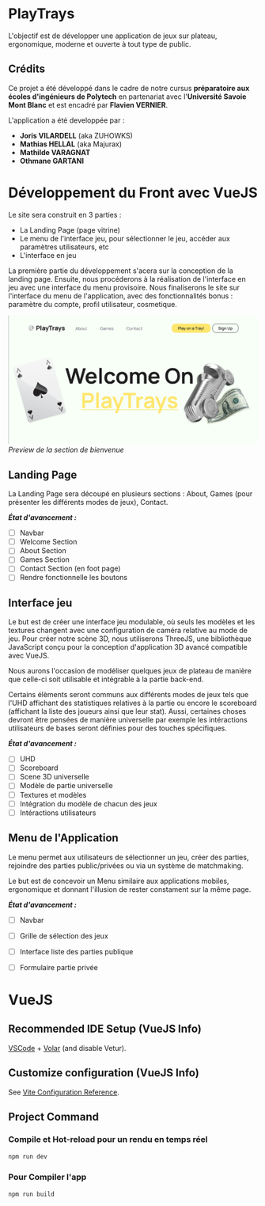 # PlayTrays

L'objectif est de développer une application de jeux sur plateau, ergonomique, moderne et ouverte à tout type 
de public.

## Crédits

Ce projet a été développé dans le cadre de notre cursus **préparatoire aux écoles d'ingénieurs de Polytech** en partenariat
avec l'**Université Savoie Mont Blanc** et est encadré par **Flavien VERNIER**.

L'application a été developpée par :
- **Joris VILARDELL** (aka ZUHOWKS)
- **Mathias HELLAL** (aka Majurax)
- **Mathilde VARAGNAT**
- **Othmane GARTANI**


# Développement du Front avec VueJS

Le site sera construit en 3 parties :
- La Landing Page (page vitrine)
- Le menu de l'interface jeu, pour sélectionner le jeu, accéder aux paramètres utilisateurs, etc
- L'interface en jeu

La première partie du développement s'acera sur la conception de la landing page. Ensuite, nous
procéderons à la réalisation de l'interface en jeu avec une interface du menu provisoire. Nous finaliserons
le site sur l'interface du menu de l'application, avec des fonctionnalités bonus : paramètre du compte, 
profil utilisateur, cosmetique.


![img.png](readmeimg/img.png)
*Preview de la section de bienvenue*


## Landing Page

La Landing Page sera découpé en plusieurs sections : About, Games (pour présenter les différents modes de
jeux), Contact.

**_État d'avancement :_**
- [ ] Navbar
- [ ] Welcome Section
- [ ] About Section
- [ ] Games Section
- [ ] Contact Section (en foot page)
- [ ] Rendre fonctionnelle les boutons

## Interface jeu

Le but est de créer une interface jeu modulable, où seuls les modèles et les textures changent avec une 
configuration de caméra relative au mode de jeu. Pour créer notre scène 3D, nous utiliserons ThreeJS, une
bibliothèque JavaScript conçu pour la conception d'application 3D avancé compatible avec VueJS.

Nous aurons l'occasion de modéliser quelques jeux de plateau de manière que celle-ci soit utilisable
et intégrable à la partie back-end.

Certains élèments seront communs aux différents modes de jeux tels que l'UHD affichant des statistiques
relatives à la partie ou encore le scoreboard (affichant la liste des joueurs ainsi que leur stat). Aussi,
certaines choses devront être pensées de manière universelle par exemple les intéractions utilisateurs de bases
seront définies pour des touches spécifiques.

**_État d'avancement :_**
- [ ] UHD
- [ ] Scoreboard
- [ ] Scene 3D universelle
- [ ] Modèle de partie universelle
- [ ] Textures et modèles
- [ ] Intégration du modèle de chacun des jeux
- [ ] Intéractions utilisateurs

## Menu de l'Application

Le menu permet aux utilisateurs de sélectionner un jeu, créer des parties, rejoindre des parties public/privées ou via
un système de matchmaking.

Le but est de concevoir un Menu similaire aux applications mobiles, ergonomique et donnant l'illusion de rester constament
sur la même page.

**_État d'avancement :_**
- [ ] Navbar
- [ ] Grille de sélection des jeux
- [ ] Interface liste des parties publique
- [ ] Formulaire partie privée


# VueJS

## Recommended IDE Setup (VueJS Info)

[VSCode](https://code.visualstudio.com/) + [Volar](https://marketplace.visualstudio.com/items?itemName=Vue.volar) (and disable Vetur).

## Customize configuration (VueJS Info)

See [Vite Configuration Reference](https://vitejs.dev/config/).

## Project Command

### Compile et Hot-reload pour un rendu en temps réel

```sh
npm run dev
```

### Pour Compiler l'app

```sh
npm run build
```
